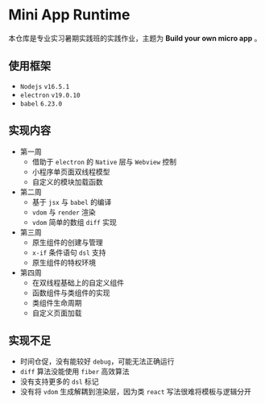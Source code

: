 # Mini App Runtime

本仓库是专业实习暑期实践班的实践作业，主题为 **Build your own micro app** 。

## 使用框架
- `Nodejs` `v16.5.1`
- `electron` `v19.0.10`
- `babel` `6.23.0`

## 实现内容
- 第一周
  - 借助于 `electron` 的 `Native` 层与 `Webview` 控制
  - 小程序单页面双线程模型
  - 自定义的模块加载函数
- 第二周
  - 基于 `jsx` 与 `babel` 的编译
  - `vdom` 与 `render` 渲染
  - `vdom` 简单的数组 `diff` 实现
- 第三周
  - 原生组件的创建与管理
  - `x-if` 条件语句 `dsl` 支持
  - 原生组件的特权环境
- 第四周
  - 在双线程基础上的自定义组件
  - 函数组件与类组件的实现
  - 类组件生命周期
  - 自定义页面加载

## 实现不足
- 时间仓促，没有能较好 `debug`，可能无法正确运行
- `diff` 算法没能使用 `fiber` 高效算法
- 没有支持更多的 `dsl` 标记
- 没有将 `vdom` 生成解耦到渲染层，因为类 `react` 写法很难将模板与逻辑分开

